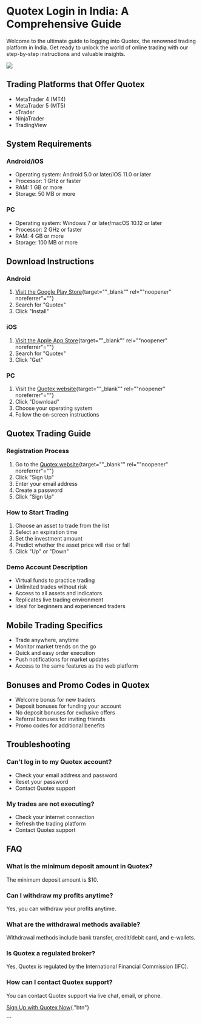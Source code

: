 

# Quotex Login in India: A Comprehensive Guide

Welcome to the ultimate guide to logging into Quotex, the renowned
trading platform in India. Get ready to unlock the world of online
trading with our step-by-step instructions and valuable insights.

[![](https://static.quotex.io/files/12_en/300_250.jpg)](https://traff.sbs/brokerqxlid)




## Trading Platforms that Offer Quotex

-   MetaTrader 4 (MT4)
-   MetaTrader 5 (MT5)
-   cTrader
-   NinjaTrader
-   TradingView

## System Requirements

### Android/iOS

-   Operating system: Android 5.0 or later/iOS 11.0 or later
-   Processor: 1 GHz or faster
-   RAM: 1 GB or more
-   Storage: 50 MB or more

### PC

-   Operating system: Windows 7 or later/macOS 10.12 or later
-   Processor: 2 GHz or faster
-   RAM: 4 GB or more
-   Storage: 100 MB or more

## Download Instructions

### Android

1.  [Visit the Google Play
    Store](\%22https://play.google.com/store/apps/details?id=com.binary.quotex&hl=en_IN\%22){target=""_blank""
    rel=""noopener" noreferrer"=""}
2.  Search for "Quotex"
3.  Click "Install"

### iOS

1.  [Visit the Apple App
    Store](\%22https://apps.apple.com/in/app/quotex-investing-platform/id1484527796\%22){target=""_blank""
    rel=""noopener" noreferrer"=""}
2.  Search for "Quotex"
3.  Click "Get"

### PC

1.  Visit the [Quotex
    website](\%22https://quotex.io/en/\%22){target=""_blank""
    rel=""noopener" noreferrer"=""}
2.  Click "Download"
3.  Choose your operating system
4.  Follow the on-screen instructions

## Quotex Trading Guide

### Registration Process

1.  Go to the [Quotex
    website](\%22https://quotex.io/en/\%22){target=""_blank""
    rel=""noopener" noreferrer"=""}
2.  Click "Sign Up"
3.  Enter your email address
4.  Create a password
5.  Click "Sign Up"

### How to Start Trading

1.  Choose an asset to trade from the list
2.  Select an expiration time
3.  Set the investment amount
4.  Predict whether the asset price will rise or fall
5.  Click "Up" or "Down"

### Demo Account Description

-   Virtual funds to practice trading
-   Unlimited trades without risk
-   Access to all assets and indicators
-   Replicates live trading environment
-   Ideal for beginners and experienced traders

## Mobile Trading Specifics

-   Trade anywhere, anytime
-   Monitor market trends on the go
-   Quick and easy order execution
-   Push notifications for market updates
-   Access to the same features as the web platform

## Bonuses and Promo Codes in Quotex

-   Welcome bonus for new traders
-   Deposit bonuses for funding your account
-   No deposit bonuses for exclusive offers
-   Referral bonuses for inviting friends
-   Promo codes for additional benefits

## Troubleshooting

### Can\'t log in to my Quotex account?

-   Check your email address and password
-   Reset your password
-   Contact Quotex support

### My trades are not executing?

-   Check your internet connection
-   Refresh the trading platform
-   Contact Quotex support

## FAQ

### What is the minimum deposit amount in Quotex?

The minimum deposit amount is \$10.

### Can I withdraw my profits anytime?

Yes, you can withdraw your profits anytime.

### What are the withdrawal methods available?

Withdrawal methods include bank transfer, credit/debit card, and
e-wallets.

### Is Quotex a regulated broker?

Yes, Quotex is regulated by the International Financial Commission
(IFC).

### How can I contact Quotex support?

You can contact Quotex support via live chat, email, or phone.

[Sign Up with Quotex
Now](\%22https://traff.sbs/brokerqxsignup\%22){."btn"}

\`\`\`

